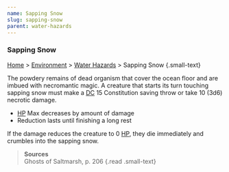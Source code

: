 ```yaml
---
name: Sapping Snow
slug: sapping-snow
parent: water-hazards
---
```

### Sapping Snow
[Home](dm-operations-center) > [Environment](environment) > [Water Hazards](water-hazards) > Sapping Snow {.small-text}

The powdery remains of dead organism that cover the ocean floor and are imbued with necromantic magic. A creature that starts its turn touching sapping snow must make a [DC](difficulty-class) 15 Constitution saving throw or take 10 (3d6) necrotic damage.
- [HP](HIT-POINTS) Max decreases by amount of damage
- Reduction lasts until finishing a long rest

If the damage reduces the creature to 0 [HP](HIT-POINTS), they die immediately and crumbles into the sapping snow.

> **Sources** <br/>
> Ghosts of Saltmarsh, p. 206
{.read .small-text}
